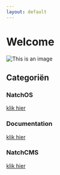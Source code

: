 ```yaml
---
layout: default
---
```


# Welcome

![This is an image](https://esc.be/wp-content/uploads/2022/07/natch-hero-image-620x380.jpg)

## Categoriën

### NatchOS
[klik hier](/natchOS)

### Documentation
[klik hier](/documentation)

### NatchCMS
[klik hier](/natchCMS)


